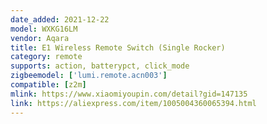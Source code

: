 ```yaml
---
date_added: 2021-12-22
model: WXKG16LM
vendor: Aqara
title: E1 Wireless Remote Switch (Single Rocker)
category: remote
supports: action, batterypct, click_mode
zigbeemodel: ['lumi.remote.acn003']
compatible: [z2m]
mlink: https://www.xiaomiyoupin.com/detail?gid=147135
link: https://aliexpress.com/item/1005004360065394.html
---
```

 
